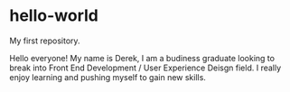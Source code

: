 # hello-world
My first repository.

Hello everyone! My name is Derek, I am a budiness graduate looking to break into Front End Development / User Experience Deisgn field.  I really enjoy learning and pushing myself to gain new skills.
